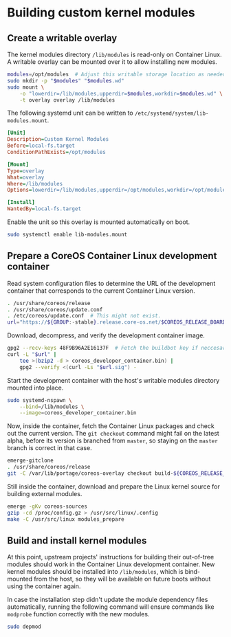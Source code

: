 # Building custom kernel modules

## Create a writable overlay

The kernel modules directory `/lib/modules` is read-only on Container Linux. A writable overlay can be mounted over it to allow installing new modules.

```sh
modules=/opt/modules  # Adjust this writable storage location as needed.
sudo mkdir -p "$modules" "$modules.wd"
sudo mount \
    -o "lowerdir=/lib/modules,upperdir=$modules,workdir=$modules.wd" \
    -t overlay overlay /lib/modules
```

The following systemd unit can be written to `/etc/systemd/system/lib-modules.mount`.

```ini
[Unit]
Description=Custom Kernel Modules
Before=local-fs.target
ConditionPathExists=/opt/modules

[Mount]
Type=overlay
What=overlay
Where=/lib/modules
Options=lowerdir=/lib/modules,upperdir=/opt/modules,workdir=/opt/modules.wd

[Install]
WantedBy=local-fs.target
```

Enable the unit so this overlay is mounted automatically on boot.

```sh
sudo systemctl enable lib-modules.mount
```

## Prepare a CoreOS Container Linux development container

Read system configuration files to determine the URL of the development container that corresponds to the current Container Linux version.

```sh
. /usr/share/coreos/release
. /usr/share/coreos/update.conf
. /etc/coreos/update.conf  # This might not exist.
url="https://${GROUP:-stable}.release.core-os.net/$COREOS_RELEASE_BOARD/$COREOS_RELEASE_VERSION/coreos_developer_container.bin.bz2"
```

Download, decompress, and verify the development container image.

```sh
gpg2 --recv-keys 48F9B96A2E16137F  # Fetch the buildbot key if neccesary.
curl -L "$url" |
    tee >(bzip2 -d > coreos_developer_container.bin) |
    gpg2 --verify <(curl -Ls "$url.sig") -
```

Start the development container with the host's writable modules directory mounted into place.

```sh
sudo systemd-nspawn \
    --bind=/lib/modules \
    --image=coreos_developer_container.bin
```

Now, inside the container, fetch the Container Linux packages and check out the current version. The `git checkout` command might fail on the latest alpha, before its version is branched from `master`, so staying on the `master` branch is correct in that case.

```sh
emerge-gitclone
. /usr/share/coreos/release
git -C /var/lib/portage/coreos-overlay checkout build-${COREOS_RELEASE_VERSION%%.*}
```

Still inside the container, download and prepare the Linux kernel source for building external modules.

```sh
emerge -gKv coreos-sources
gzip -cd /proc/config.gz > /usr/src/linux/.config
make -C /usr/src/linux modules_prepare
```

## Build and install kernel modules

At this point, upstream projects' instructions for building their out-of-tree modules should work in the Container Linux development container. New kernel modules should be installed into `/lib/modules`, which is bind-mounted from the host, so they will be available on future boots without using the container again.

In case the installation step didn't update the module dependency files automatically, running the following command will ensure commands like `modprobe` function correctly with the new modules.

```sh
sudo depmod
```
